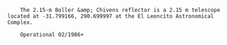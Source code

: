 
        The 2.15-m Boller &amp; Chivens reflector is a 2.15 m telescope located at -31.799166, 290.699997 at the El Leoncito Astronomical Complex.
        
        Operational 02/1986+
        